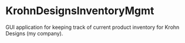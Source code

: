 # KrohnDesignsInventoryMgmt
GUI application for keeping track of current product inventory for Krohn Designs (my company).
